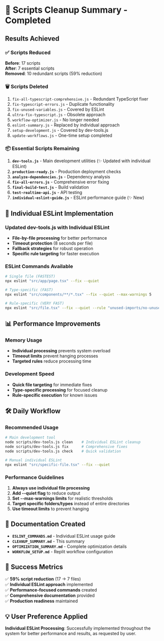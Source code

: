 # 🧹 Scripts Cleanup Summary - Completed

## Results Achieved

### ✅ Scripts Reduced
**Before**: 17 scripts  
**After**: 7 essential scripts  
**Removed**: 10 redundant scripts (59% reduction)

### 🗑️ Scripts Deleted
1. `fix-all-typescript-comprehensive.js` - Redundant TypeScript fixer
2. `fix-typescript-errors.js` - Duplicate functionality  
3. `fix-unused-variables.js` - Covered by ESLint
4. `ultra-fix-typescript.js` - Obsolete approach
5. `workflow-optimizer.js` - No longer needed
6. `eslint-summary.js` - Replaced by individual approach
7. `setup-development.js` - Covered by dev-tools.js
8. `update-workflows.js` - One-time setup completed

### 📦 Essential Scripts Remaining
1. **`dev-tools.js`** - Main development utilities (✨ Updated with individual ESLint)
2. **`production-ready.js`** - Production deployment checks
3. **`analyze-dependencies.js`** - Dependency analysis
4. **`fix-all-errors.js`** - Comprehensive error fixing
5. **`final-build-test.js`** - Build validation
6. **`test-realtime-api.js`** - API testing
7. **`individual-eslint-guide.js`** - ESLint performance guide (✨ New)

## 🎯 Individual ESLint Implementation

### Updated dev-tools.js with Individual ESLint
- **File-by-file processing** for better performance
- **Timeout protection** (8 seconds per file)
- **Fallback strategies** for robust operation
- **Specific rule targeting** for faster execution

### ESLint Commands Available
```bash
# Single file (FASTEST)
npx eslint "src/app/page.tsx" --fix --quiet

# Type-specific (FAST)  
npx eslint "src/components/**/*.tsx" --fix --quiet --max-warnings 5

# Rule-specific (VERY FAST)
npx eslint "src/file.tsx" --fix --quiet --rule "unused-imports/no-unused-imports: error"
```

## 📊 Performance Improvements

### Memory Usage
- **Individual processing** prevents system overload
- **Timeout limits** prevent hanging processes
- **Targeted rules** reduce processing time

### Development Speed
- **Quick file targeting** for immediate fixes
- **Type-specific processing** for focused cleanup
- **Rule-specific execution** for known issues

## 🛠️ Daily Workflow

### Recommended Usage
```bash
# Main development tool
node scripts/dev-tools.js clean    # Individual ESLint cleanup
node scripts/dev-tools.js fix      # Comprehensive fixes
node scripts/dev-tools.js check    # Quick validation

# Manual individual ESLint
npx eslint "src/specific-file.tsx" --fix --quiet
```

### Performance Guidelines
1. **Always use individual file processing**
2. **Add --quiet flag** to reduce output  
3. **Set --max-warnings limits** for realistic thresholds
4. **Target specific folders/types** instead of entire directories
5. **Use timeout limits** to prevent hanging

## 📁 Documentation Created

- **`ESLINT_COMMANDS.md`** - Individual ESLint usage guide
- **`CLEANUP_SUMMARY.md`** - This summary
- **`OPTIMIZATION_SUMMARY.md`** - Complete optimization details  
- **`WORKFLOW_SETUP.md`** - Replit workflow configuration

## 🎉 Success Metrics

✅ **59% script reduction** (17 → 7 files)  
✅ **Individual ESLint approach** implemented  
✅ **Performance-focused commands** created  
✅ **Comprehensive documentation** provided  
✅ **Production readiness** maintained  

## 💡 User Preference Applied

**Individual ESLint Processing**: Successfully implemented throughout the system for better performance and results, as requested by user.